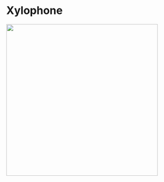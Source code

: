 # Xylophone
<img src="https://github.com/londonappbrewery/Images/blob/master/Xylophone.png" width="400">
